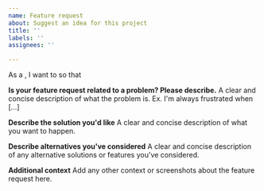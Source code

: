```yaml
---
name: Feature request
about: Suggest an idea for this project
title: ''
labels: ''
assignees: ''

---
```


As a <role>, I want to <action> so that <rationale>

**Is your feature request related to a problem? Please describe.**
A clear and concise description of what the problem is. Ex. I'm always frustrated when [...]

**Describe the solution you'd like**
A clear and concise description of what you want to happen.

**Describe alternatives you've considered**
A clear and concise description of any alternative solutions or features you've considered.

**Additional context**
Add any other context or screenshots about the feature request here.

